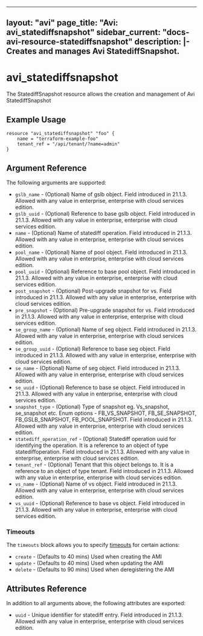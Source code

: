 <!--
    Copyright 2021 VMware, Inc.
    SPDX-License-Identifier: Mozilla Public License 2.0
-->
---
layout: "avi"
page_title: "Avi: avi_statediffsnapshot"
sidebar_current: "docs-avi-resource-statediffsnapshot"
description: |-
  Creates and manages Avi StatediffSnapshot.
---

# avi_statediffsnapshot

The StatediffSnapshot resource allows the creation and management of Avi StatediffSnapshot

## Example Usage

```hcl
resource "avi_statediffsnapshot" "foo" {
    name = "terraform-example-foo"
    tenant_ref = "/api/tenant/?name=admin"
}
```

## Argument Reference

The following arguments are supported:

* `gslb_name` - (Optional) Name of gslb object. Field introduced in 21.1.3. Allowed with any value in enterprise, enterprise with cloud services edition.
* `gslb_uuid` - (Optional) Reference to base gslb object. Field introduced in 21.1.3. Allowed with any value in enterprise, enterprise with cloud services edition.
* `name` - (Optional) Name of statediff operation. Field introduced in 21.1.3. Allowed with any value in enterprise, enterprise with cloud services edition.
* `pool_name` - (Optional) Name of pool object. Field introduced in 21.1.3. Allowed with any value in enterprise, enterprise with cloud services edition.
* `pool_uuid` - (Optional) Reference to base pool object. Field introduced in 21.1.3. Allowed with any value in enterprise, enterprise with cloud services edition.
* `post_snapshot` - (Optional) Post-upgrade snapshot for vs. Field introduced in 21.1.3. Allowed with any value in enterprise, enterprise with cloud services edition.
* `pre_snapshot` - (Optional) Pre-upgrade snapshot for vs. Field introduced in 21.1.3. Allowed with any value in enterprise, enterprise with cloud services edition.
* `se_group_name` - (Optional) Name of seg object. Field introduced in 21.1.3. Allowed with any value in enterprise, enterprise with cloud services edition.
* `se_group_uuid` - (Optional) Reference to base seg object. Field introduced in 21.1.3. Allowed with any value in enterprise, enterprise with cloud services edition.
* `se_name` - (Optional) Name of seg object. Field introduced in 21.1.3. Allowed with any value in enterprise, enterprise with cloud services edition.
* `se_uuid` - (Optional) Reference to base se object. Field introduced in 21.1.3. Allowed with any value in enterprise, enterprise with cloud services edition.
* `snapshot_type` - (Optional) Type of snapshot eg. Vs_snapshot, se_snapshot etc. Enum options - FB_VS_SNAPSHOT, FB_SE_SNAPSHOT, FB_GSLB_SNAPSHOT, FB_POOL_SNAPSHOT. Field introduced in 21.1.3. Allowed with any value in enterprise, enterprise with cloud services edition.
* `statediff_operation_ref` - (Optional) Statediff operation uuid for identifying the operation. It is a reference to an object of type statediffoperation. Field introduced in 21.1.3. Allowed with any value in enterprise, enterprise with cloud services edition.
* `tenant_ref` - (Optional) Tenant that this object belongs to. It is a reference to an object of type tenant. Field introduced in 21.1.3. Allowed with any value in enterprise, enterprise with cloud services edition.
* `vs_name` - (Optional) Name of vs object. Field introduced in 21.1.3. Allowed with any value in enterprise, enterprise with cloud services edition.
* `vs_uuid` - (Optional) Reference to base vs object. Field introduced in 21.1.3. Allowed with any value in enterprise, enterprise with cloud services edition.


### Timeouts

The `timeouts` block allows you to specify [timeouts](https://www.terraform.io/docs/configuration/resources.html#timeouts) for certain actions:

* `create` - (Defaults to 40 mins) Used when creating the AMI
* `update` - (Defaults to 40 mins) Used when updating the AMI
* `delete` - (Defaults to 90 mins) Used when deregistering the AMI

## Attributes Reference

In addition to all arguments above, the following attributes are exported:

* `uuid` -  Unique identifier for statediff entry. Field introduced in 21.1.3. Allowed with any value in enterprise, enterprise with cloud services edition.

